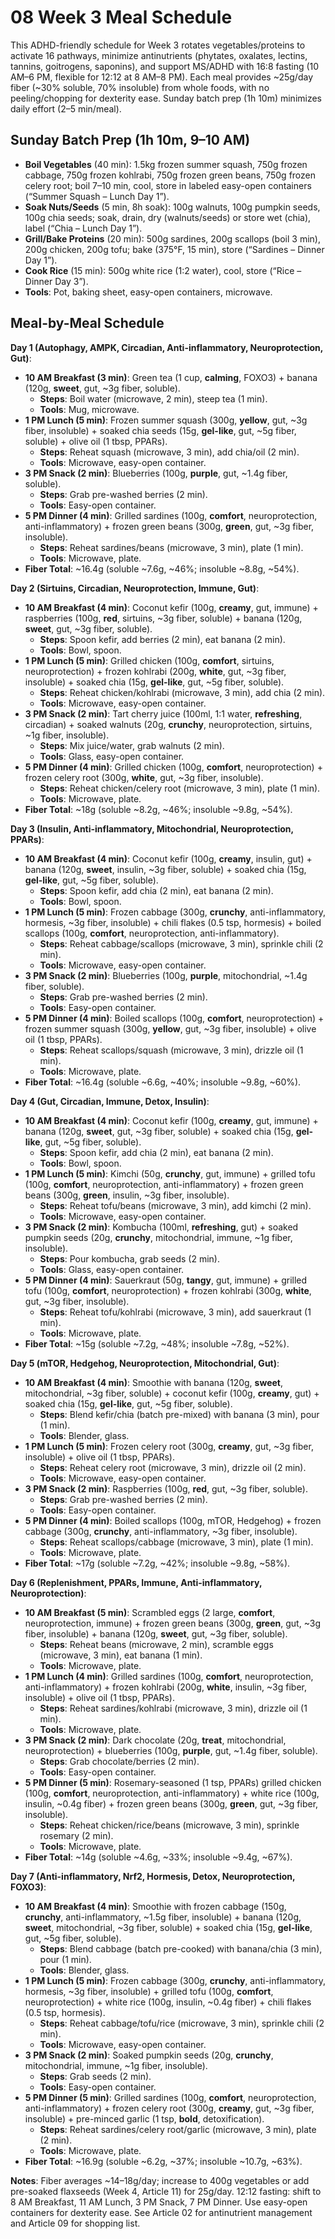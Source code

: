 # 08 Week 3 Meal Schedule

This ADHD-friendly schedule for Week 3 rotates vegetables/proteins to activate 16 pathways, minimize antinutrients (phytates, oxalates, lectins, tannins, goitrogens, saponins), and support MS/ADHD with 16:8 fasting (10 AM–6 PM, flexible for 12:12 at 8 AM–8 PM). Each meal provides ~25g/day fiber (~30% soluble, 70% insoluble) from whole foods, with no peeling/chopping for dexterity ease. Sunday batch prep (1h 10m) minimizes daily effort (2–5 min/meal).

## Sunday Batch Prep (1h 10m, 9–10 AM)
- **Boil Vegetables** (40 min): 1.5kg frozen summer squash, 750g frozen cabbage, 750g frozen kohlrabi, 750g frozen green beans, 750g frozen celery root; boil 7–10 min, cool, store in labeled easy-open containers (“Summer Squash – Lunch Day 1”).
- **Soak Nuts/Seeds** (5 min, 8h soak): 100g walnuts, 100g pumpkin seeds, 100g chia seeds; soak, drain, dry (walnuts/seeds) or store wet (chia), label (“Chia – Lunch Day 1”).
- **Grill/Bake Proteins** (20 min): 500g sardines, 200g scallops (boil 3 min), 200g chicken, 200g tofu; bake (375°F, 15 min), store (“Sardines – Dinner Day 1”).
- **Cook Rice** (15 min): 500g white rice (1:2 water), cool, store (“Rice – Dinner Day 3”).
- **Tools**: Pot, baking sheet, easy-open containers, microwave.

## Meal-by-Meal Schedule
**Day 1 (Autophagy, AMPK, Circadian, Anti-inflammatory, Neuroprotection, Gut)**:
- **10 AM Breakfast (3 min)**: Green tea (1 cup, **calming**, FOXO3) + banana (120g, **sweet**, gut, ~3g fiber, soluble).
  - **Steps**: Boil water (microwave, 2 min), steep tea (1 min).
  - **Tools**: Mug, microwave.
- **1 PM Lunch (5 min)**: Frozen summer squash (300g, **yellow**, gut, ~3g fiber, insoluble) + soaked chia seeds (15g, **gel-like**, gut, ~5g fiber, soluble) + olive oil (1 tbsp, PPARs).
  - **Steps**: Reheat squash (microwave, 3 min), add chia/oil (2 min).
  - **Tools**: Microwave, easy-open container.
- **3 PM Snack (2 min)**: Blueberries (100g, **purple**, gut, ~1.4g fiber, soluble).
  - **Steps**: Grab pre-washed berries (2 min).
  - **Tools**: Easy-open container.
- **5 PM Dinner (4 min)**: Grilled sardines (100g, **comfort**, neuroprotection, anti-inflammatory) + frozen green beans (300g, **green**, gut, ~3g fiber, insoluble).
  - **Steps**: Reheat sardines/beans (microwave, 3 min), plate (1 min).
  - **Tools**: Microwave, plate.
- **Fiber Total**: ~16.4g (soluble ~7.6g, ~46%; insoluble ~8.8g, ~54%).

**Day 2 (Sirtuins, Circadian, Neuroprotection, Immune, Gut)**:
- **10 AM Breakfast (4 min)**: Coconut kefir (100g, **creamy**, gut, immune) + raspberries (100g, **red**, sirtuins, ~3g fiber, soluble) + banana (120g, **sweet**, gut, ~3g fiber, soluble).
  - **Steps**: Spoon kefir, add berries (2 min), eat banana (2 min).
  - **Tools**: Bowl, spoon.
- **1 PM Lunch (5 min)**: Grilled chicken (100g, **comfort**, sirtuins, neuroprotection) + frozen kohlrabi (200g, **white**, gut, ~3g fiber, insoluble) + soaked chia (15g, **gel-like**, gut, ~5g fiber, soluble).
  - **Steps**: Reheat chicken/kohlrabi (microwave, 3 min), add chia (2 min).
  - **Tools**: Microwave, easy-open container.
- **3 PM Snack (2 min)**: Tart cherry juice (100ml, 1:1 water, **refreshing**, circadian) + soaked walnuts (20g, **crunchy**, neuroprotection, sirtuins, ~1g fiber, insoluble).
  - **Steps**: Mix juice/water, grab walnuts (2 min).
  - **Tools**: Glass, easy-open container.
- **5 PM Dinner (4 min)**: Grilled chicken (100g, **comfort**, neuroprotection) + frozen celery root (300g, **white**, gut, ~3g fiber, insoluble).
  - **Steps**: Reheat chicken/celery root (microwave, 3 min), plate (1 min).
  - **Tools**: Microwave, plate.
- **Fiber Total**: ~18g (soluble ~8.2g, ~46%; insoluble ~9.8g, ~54%).

**Day 3 (Insulin, Anti-inflammatory, Mitochondrial, Neuroprotection, PPARs)**:
- **10 AM Breakfast (4 min)**: Coconut kefir (100g, **creamy**, insulin, gut) + banana (120g, **sweet**, insulin, ~3g fiber, soluble) + soaked chia (15g, **gel-like**, gut, ~5g fiber, soluble).
  - **Steps**: Spoon kefir, add chia (2 min), eat banana (2 min).
  - **Tools**: Bowl, spoon.
- **1 PM Lunch (5 min)**: Frozen cabbage (300g, **crunchy**, anti-inflammatory, hormesis, ~3g fiber, insoluble) + chili flakes (0.5 tsp, hormesis) + boiled scallops (100g, **comfort**, neuroprotection, anti-inflammatory).
  - **Steps**: Reheat cabbage/scallops (microwave, 3 min), sprinkle chili (2 min).
  - **Tools**: Microwave, easy-open container.
- **3 PM Snack (2 min)**: Blueberries (100g, **purple**, mitochondrial, ~1.4g fiber, soluble).
  - **Steps**: Grab pre-washed berries (2 min).
  - **Tools**: Easy-open container.
- **5 PM Dinner (4 min)**: Boiled scallops (100g, **comfort**, neuroprotection) + frozen summer squash (300g, **yellow**, gut, ~3g fiber, insoluble) + olive oil (1 tbsp, PPARs).
  - **Steps**: Reheat scallops/squash (microwave, 3 min), drizzle oil (1 min).
  - **Tools**: Microwave, plate.
- **Fiber Total**: ~16.4g (soluble ~6.6g, ~40%; insoluble ~9.8g, ~60%).

**Day 4 (Gut, Circadian, Immune, Detox, Insulin)**:
- **10 AM Breakfast (4 min)**: Coconut kefir (100g, **creamy**, gut, immune) + banana (120g, **sweet**, gut, ~3g fiber, soluble) + soaked chia (15g, **gel-like**, gut, ~5g fiber, soluble).
  - **Steps**: Spoon kefir, add chia (2 min), eat banana (2 min).
  - **Tools**: Bowl, spoon.
- **1 PM Lunch (5 min)**: Kimchi (50g, **crunchy**, gut, immune) + grilled tofu (100g, **comfort**, neuroprotection, anti-inflammatory) + frozen green beans (300g, **green**, insulin, ~3g fiber, insoluble).
  - **Steps**: Reheat tofu/beans (microwave, 3 min), add kimchi (2 min).
  - **Tools**: Microwave, easy-open container.
- **3 PM Snack (2 min)**: Kombucha (100ml, **refreshing**, gut) + soaked pumpkin seeds (20g, **crunchy**, mitochondrial, immune, ~1g fiber, insoluble).
  - **Steps**: Pour kombucha, grab seeds (2 min).
  - **Tools**: Glass, easy-open container.
- **5 PM Dinner (4 min)**: Sauerkraut (50g, **tangy**, gut, immune) + grilled tofu (100g, **comfort**, neuroprotection) + frozen kohlrabi (300g, **white**, gut, ~3g fiber, insoluble).
  - **Steps**: Reheat tofu/kohlrabi (microwave, 3 min), add sauerkraut (1 min).
  - **Tools**: Microwave, plate.
- **Fiber Total**: ~15g (soluble ~7.2g, ~48%; insoluble ~7.8g, ~52%).

**Day 5 (mTOR, Hedgehog, Neuroprotection, Mitochondrial, Gut)**:
- **10 AM Breakfast (4 min)**: Smoothie with banana (120g, **sweet**, mitochondrial, ~3g fiber, soluble) + coconut kefir (100g, **creamy**, gut) + soaked chia (15g, **gel-like**, gut, ~5g fiber, soluble).
  - **Steps**: Blend kefir/chia (batch pre-mixed) with banana (3 min), pour (1 min).
  - **Tools**: Blender, glass.
- **1 PM Lunch (5 min)**: Frozen celery root (300g, **creamy**, gut, ~3g fiber, insoluble) + olive oil (1 tbsp, PPARs).
  - **Steps**: Reheat celery root (microwave, 3 min), drizzle oil (2 min).
  - **Tools**: Microwave, easy-open container.
- **3 PM Snack (2 min)**: Raspberries (100g, **red**, gut, ~3g fiber, soluble).
  - **Steps**: Grab pre-washed berries (2 min).
  - **Tools**: Easy-open container.
- **5 PM Dinner (4 min)**: Boiled scallops (100g, mTOR, Hedgehog) + frozen cabbage (300g, **crunchy**, anti-inflammatory, ~3g fiber, insoluble).
  - **Steps**: Reheat scallops/cabbage (microwave, 3 min), plate (1 min).
  - **Tools**: Microwave, plate.
- **Fiber Total**: ~17g (soluble ~7.2g, ~42%; insoluble ~9.8g, ~58%).

**Day 6 (Replenishment, PPARs, Immune, Anti-inflammatory, Neuroprotection)**:
- **10 AM Breakfast (5 min)**: Scrambled eggs (2 large, **comfort**, neuroprotection, immune) + frozen green beans (300g, **green**, gut, ~3g fiber, insoluble) + banana (120g, **sweet**, gut, ~3g fiber, soluble).
  - **Steps**: Reheat beans (microwave, 2 min), scramble eggs (microwave, 3 min), eat banana (1 min).
  - **Tools**: Microwave, plate.
- **1 PM Lunch (4 min)**: Grilled sardines (100g, **comfort**, neuroprotection, anti-inflammatory) + frozen kohlrabi (200g, **white**, insulin, ~3g fiber, insoluble) + olive oil (1 tbsp, PPARs).
  - **Steps**: Reheat sardines/kohlrabi (microwave, 3 min), drizzle oil (1 min).
  - **Tools**: Microwave, plate.
- **3 PM Snack (2 min)**: Dark chocolate (20g, **treat**, mitochondrial, neuroprotection) + blueberries (100g, **purple**, gut, ~1.4g fiber, soluble).
  - **Steps**: Grab chocolate/berries (2 min).
  - **Tools**: Easy-open container.
- **5 PM Dinner (5 min)**: Rosemary-seasoned (1 tsp, PPARs) grilled chicken (100g, **comfort**, neuroprotection, anti-inflammatory) + white rice (100g, insulin, ~0.4g fiber) + frozen green beans (300g, **green**, gut, ~3g fiber, insoluble).
  - **Steps**: Reheat chicken/rice/beans (microwave, 3 min), sprinkle rosemary (2 min).
  - **Tools**: Microwave, plate.
- **Fiber Total**: ~14g (soluble ~4.6g, ~33%; insoluble ~9.4g, ~67%).

**Day 7 (Anti-inflammatory, Nrf2, Hormesis, Detox, Neuroprotection, FOXO3)**:
- **10 AM Breakfast (4 min)**: Smoothie with frozen cabbage (150g, **crunchy**, anti-inflammatory, ~1.5g fiber, insoluble) + banana (120g, **sweet**, mitochondrial, ~3g fiber, soluble) + soaked chia (15g, **gel-like**, gut, ~5g fiber, soluble).
  - **Steps**: Blend cabbage (batch pre-cooked) with banana/chia (3 min), pour (1 min).
  - **Tools**: Blender, glass.
- **1 PM Lunch (5 min)**: Frozen cabbage (300g, **crunchy**, anti-inflammatory, hormesis, ~3g fiber, insoluble) + grilled tofu (100g, **comfort**, neuroprotection) + white rice (100g, insulin, ~0.4g fiber) + chili flakes (0.5 tsp, hormesis).
  - **Steps**: Reheat cabbage/tofu/rice (microwave, 3 min), sprinkle chili (2 min).
  - **Tools**: Microwave, easy-open container.
- **3 PM Snack (2 min)**: Soaked pumpkin seeds (20g, **crunchy**, mitochondrial, immune, ~1g fiber, insoluble).
  - **Steps**: Grab seeds (2 min).
  - **Tools**: Easy-open container.
- **5 PM Dinner (5 min)**: Grilled sardines (100g, **comfort**, neuroprotection, anti-inflammatory) + frozen celery root (300g, **creamy**, gut, ~3g fiber, insoluble) + pre-minced garlic (1 tsp, **bold**, detoxification).
  - **Steps**: Reheat sardines/celery root/garlic (microwave, 3 min), plate (2 min).
  - **Tools**: Microwave, plate.
- **Fiber Total**: ~16.9g (soluble ~6.2g, ~37%; insoluble ~10.7g, ~63%).

**Notes**: Fiber averages ~14–18g/day; increase to 400g vegetables or add pre-soaked flaxseeds (Week 4, Article 11) for 25g/day. 12:12 fasting: shift to 8 AM Breakfast, 11 AM Lunch, 3 PM Snack, 7 PM Dinner. Use easy-open containers for dexterity ease. See Article 02 for antinutrient management and Article 09 for shopping list.